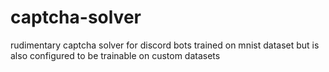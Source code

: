 # captcha-solver
rudimentary captcha solver for discord bots
trained on mnist dataset but is also configured to be trainable on custom datasets